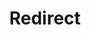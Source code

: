 ﻿---
layout: src/layouts/Redirect.astro
title: Redirect
redirect: /docs/infrastructure/deployment-targets/tentacle/windows/azure-virtual-machines/via-the-azure-portal
pubDate:  2023-01-01
navSearch: false
navSitemap: false
navMenu: false
---
